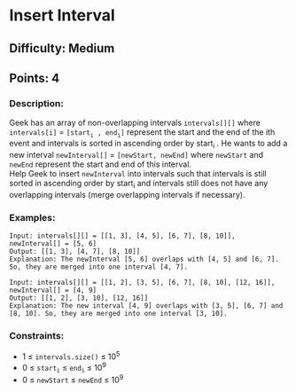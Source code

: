 # Insert Interval
## Difficulty: Medium
## Points: 4
### Description:
Geek has an array of non-overlapping intervals `intervals[][]` where `intervals[i]` = `[start`<sub>`i`</sub>` , end`<sub>`i`</sub>`]` represent the start and the end of the ith event and intervals is sorted in ascending order by start<sub>i</sub> . He wants to add a new interval `newInterval[]` = `[newStart, newEnd]` where `newStart` and `newEnd` represent the start and end of this interval.  
Help Geek to insert `newInterval` into intervals such that intervals is still sorted in ascending order by start<sub>i</sub> and intervals still does not have any overlapping intervals (merge overlapping intervals if necessary).

### Examples:
```
Input: intervals[][] = [[1, 3], [4, 5], [6, 7], [8, 10]], newInterval[] = [5, 6]
Output: [[1, 3], [4, 7], [8, 10]]
Explanation: The newInterval [5, 6] overlaps with [4, 5] and [6, 7]. So, they are merged into one interval [4, 7].
```
```
Input: intervals[][] = [[1, 2], [3, 5], [6, 7], [8, 10], [12, 16]], newInterval[] = [4, 9]
Output: [[1, 2], [3, 10], [12, 16]]
Explanation: The new interval [4, 9] overlaps with [3, 5], [6, 7] and [8, 10]. So, they are merged into one interval [3, 10].
```

### Constraints:
- 1 ≤ `intervals.size()` ≤  10<sup>5</sup>
- 0 ≤ `start`<sub>`i`</sub> ≤ `end`<sub>`i`</sub> ≤ 10<sup>9</sup>
- 0 ≤ `newStart` ≤ `newEnd` ≤ 10<sup>9</sup>